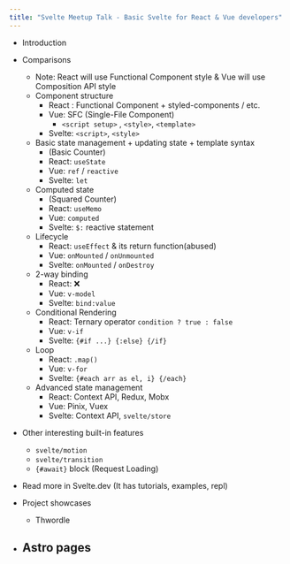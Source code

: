 ```yaml
---
title: "Svelte Meetup Talk - Basic Svelte for React & Vue developers"
---
```


- Introduction
- Comparisons
  - Note: React will use Functional Component style & Vue will use Composition API style
  - Component structure
    - React : Functional Component + styled-components / etc.
    - Vue: SFC (Single-File Component)
      - `<script setup>` , `<style>`, `<template>`
    - Svelte: `<script>`, `<style>`
  - Basic state management + updating state + template syntax
    - (Basic Counter)
    - React: `useState`
    - Vue:  `ref` / `reactive`
    - Svelte: `let`
  - Computed state
    - (Squared Counter)
    - React: `useMemo`
    - Vue: `computed`
    - Svelte: `$:` reactive statement
  - Lifecycle
    - React: `useEffect` & its return function(abused)
    - Vue: `onMounted` / `onUnmounted`
    - Svelte: `onMounted` / `onDestroy`
  - 2-way binding
    - React: ❌
    - Vue: `v-model`
    - Svelte: `bind:value`
  - Conditional Rendering
    - React: Ternary operator `condition ? true : false`
    - Vue: `v-if`
    - Svelte: `{#if ...} {:else} {/if}`
  - Loop
    - React: `.map()`
    - Vue: `v-for`
    - Svelte: `{#each arr as el, i} {/each}`
  - Advanced state management
    - React: Context API, Redux, Mobx
    - Vue: Pinix, Vuex
    - Svelte: Context API, `svelte/store`
- Other interesting built-in features
  - `svelte/motion`
  - `svelte/transition`
  - `{#await}` block (Request Loading)
- Read more in Svelte.dev (It has tutorials, examples, repl)
- Project showcases
  - Thwordle

- Astro pages
  - 